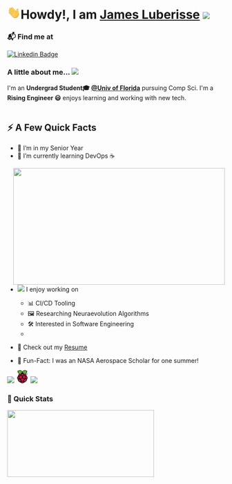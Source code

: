
<!--
**jliby/jliby** is a ✨ _special_ ✨ repository because its `README.md` (this file) appears on your GitHub profile.

Here are some ideas to get you started:

- 🔭 I’m currently working on ...
- 🌱 I’m currently learning ...
- 👯 I’m looking to collaborate on ...
- 🤔 I’m looking for help with ...
- 💬 Ask me about ...
- 📫 How to reach me: ...
- 😄 Pronouns: ...
- ⚡ Fun fact: ...
-->


<h1> <img src="https://raw.githubusercontent.com/ABSphreak/ABSphreak/master/gifs/Hi.gif" height="30px">Howdy!, I am <a href="https://github.com/Defcon27">James Luberisse</a> <img height="30px" src="https://emojis.slackmojis.com/emojis/images/1531849430/4246/blob-sunglasses.gif?1531849430"></h1>
</h1>

### 📬 Find me at
[![Linkedin Badge](https://img.shields.io/badge/-LinkedIn-blue?style=flat-square&logo=Linkedin&logoColor=white&link=https://www.linkedin.com/in/james-luberisse-51171b1b3/)](https://www.linkedin.com/in/james-luberisse-51171b1b3/)




### A little about me...  <img src="https://media.giphy.com/media/VgCDAzcKvsR6OM0uWg/giphy.gif" width="50"> 
I'm an **Undergrad Student🎓 [@Univ of Florida](https://www.ufl.edu/)** pursuing Comp Sci. I'm a **Rising Engineer 😃** enjoys learning and working with new tech.  <br/><br/>




## ⚡️ A Few Quick Facts

- 🔭 I’m in my Senior Year
- 🌱 I’m currently learning DevOps ☕
<img width="490" height="270" src="https://media.giphy.com/media/9B8wYztAoe1zO/source.gif" align=right>

- <img src="https://media.giphy.com/media/WUlplcMpOCEmTGBtBW/giphy.gif" width="30">  I enjoy working on
  - 📊 CI/CD Tooling
  - 🖼 Researching Neuraevolution Algorithms
  - 🛠 Interested in Software Engineering
  - 

- 📙 Check out my [Resume](https://www.linkedin.com/in/james-luberisse-51171b1b3/)
- 🎉 Fun-Fact: I was an NASA Aerospace Scholar for one summer!



<code><img height="30" src="https://avatars.githubusercontent.com/u/34455048"></code>
<code><img height="30" src="https://raw.githubusercontent.com/github/explore/80688e429a7d4ef2fca1e82350fe8e3517d3494d/topics/raspberry-pi/raspberry-pi.png"></code>
<code><img height="30" src="https://avatars2.githubusercontent.com/u/1728152?s=200&v=4"></code>  
</details>


### 🚀 Quick Stats
<p align="center">


<img width="340" height="155" align="center" 
     src="[https://github-readme-stats-defcon27.vercel.app/api/top-langs/?username=Defcon27&langs_count=6&hide=handlebars,jupyter notebook,css&theme=react&line_height=27&layout=compact](https://github-readme-stats.vercel.app/api?username=anuraghazra&show_icons=true&theme=radical)" />
</p>



